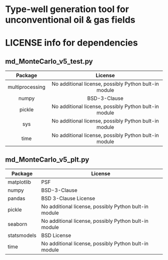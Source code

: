 # Type-well generation tool for unconventional oil &amp; gas fields

# LICENSE info for dependencies
## md_MonteCarlo_v5_test.py
|     Package     |                        License                        |
| :-------------: | :---------------------------------------------------: |
| multiprocessing | No additional license, possibly Python bult-in module |
|      numpy      |                      BSD-3-Clause                     |
|      pickle     | No additional license, possibly Python bult-in module |
|       sys       | No additional license, possibly Python bult-in module |
|       time      | No additional license, possibly Python bult-in module |

## md_MonteCarlo_v5_plt.py
|   Package   |                        License                        |
|-------------|-------------------------------------------------------|
|  matplotlib |                          PSF                          |
|    numpy    |                      BSD-3-Clause                     |
|    pandas   |                  BSD 3-Clause License                 |
|    pickle   | No additional license, possibly Python bult-in module |
|   seaborn   | No additional license, possibly Python bult-in module |
| statsmodels |                      BSD License                      |
|     time    | No additional license, possibly Python bult-in module |

